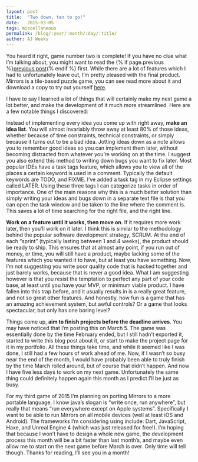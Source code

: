 ```yaml
---
layout: post
title:  "Two down, ten to go!"
date:   2015-03-05
tags: miscellaneous
permalink: /blog/:year/:month/:day/:title/
author: AJ Weeks
---
```


You heard it right, game number two is complete! If you have no clue what I’m talking about, you might want to read the {% if page.previous %}<a class="underline" href="{{ page.previous.url }}">previous post</a>{% endif %} first. While there are a lot of features which I had to unfortunately leave out, I’m pretty pleased with the final product. Mirrors is a tile-based puzzle game, you can see read more about it and download a copy to try out yourself <a class="underline" href="/mirrors-desc">here</a>.

I have to say I learned a lot of things that will certainly make my next game a lot better, and make the development of it much more streamlined. Here are a few notable things I discovered:

Instead of implementing every idea you come up with right away, **make an idea list**. You will almost invariably throw away at least 80% of those ideas, whether because of time constraints, technical constraints, or simply because it turns out to be a bad idea. Jotting ideas down as a note allows you to remember good ideas so you can implement them later, without becoming distracted from whatever you’re working on at the time. I suggest you also extend this method to writing down bugs you want to fix later. Most popular IDEs have a task tags feature, which allows you to view all of the places a certain keyword is used in a comment. Typically the default keywords are TODO, and FIXME. I’ve added a task tag in my Eclipse settings called LATER. Using these three tags I can categorize tasks in order of importance. One of the main reasons why this is a much better solution than simply writing your ideas and bugs down in a separate text file is that you can open the task window and be taken to the line where the comment is. This saves a lot of time searching for the right file, and the right line.

**Work on a feature until it works, then move on**. If it requires more work later, then you’ll work on it later. I think this is similar to the methodology behind the popular software development strategy, SCRUM. At the end of each “sprint” (typically lasting between 1 and 4 weeks), the product should be ready to ship. This ensures that at almost any point, if you run out of money, or time, you will still have a product, maybe lacking some of the features which you wanted it to have, but at least you have something. Now, I’m not suggesting you write poor quality code that is hacked together and just barely works, because that is never a good idea. What I am suggesting however is that you resist the temptation to perfect any part of your code base, at least until you have your MVP, or minimum viable product. I have fallen into this trap before, and it usually results in is a really great feature, and not so great other features. And honestly, how fun is a game that has an amazing achievement system, but awful controls? Or a game that looks spectacular, but only has one boring level?

Things come up, **aim to finish projects before the deadline arrives**. You may have noticed that I’m posting this on March 5. The game was essentially done by the time February ended, but I still hadn’t exported it, started to write this blog post about it, or start to make the project page for it in my portfolio. All these things take time, and while it seemed like I was done, I still had a few hours of work ahead of me. Now, if I wasn’t so busy near the end of the month, I would have probably been able to truly finish by the time March rolled around, but of course that didn’t happen. And now I have five less days to work on my next game. Unfortunately the same thing could definitely happen again this month as I predict I’ll be just as busy.

For my third game of 2015 I’m planning on porting Mirrors to a more portable language. I know java’s slogan is “write once, run anywhere”, but really that means “run everywhere except on Apple systems”. Specifically I want to be able to run Mirrors on all mobile devices (well at least iOS and Android). The frameworks I’m considering using include: Dart, JavaScript, Haxe, and Unreal Engine 4 (which was just released for free!). I’m hoping that because I won’t have to design a whole new game, the development process this month will be a bit faster than last month’s, and maybe even allow me to start on the next game before March is over. Only time will tell though. Thanks for reading, I’ll see you in a month!
